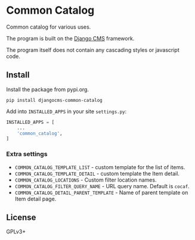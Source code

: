 # Common Catalog

Common catalog for various uses.

The program is built on the  [Django CMS](https://www.django-cms.org/) framework.

The program itself does not contain any cascading styles or javascript code.

## Install

Install the package from pypi.org.

```
pip install djangocms-common-catalog
```

Add into `INSTALLED_APPS` in your site `settings.py`:

```python
INSTALLED_APPS = [
    ...
    'common_catalog',
]
```

### Extra settings

 - ``COMMON_CATALOG_TEMPLATE_LIST`` - custom template for the list of items.
 - ``COMMON_CATALOG_TEMPLATE_DETAIL`` - custom template the Item detail.
 - ``COMMON_CATALOG_LOCATIONS`` - Custom filter location names.
 - ``COMMON_CATALOG_FILTER_QUERY_NAME`` - URL query name. Default is `cocaf`.
 - ``COMMON_CATALOG_DETAIL_PARENT_TEMPLATE`` - Name of parent template on Item detail page.


## License

GPLv3+
